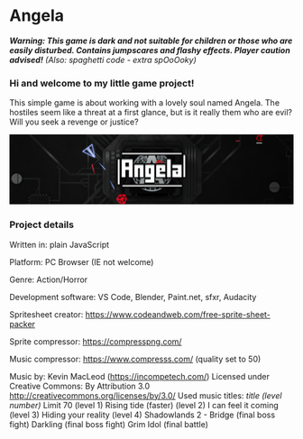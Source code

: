 # Angela

**_Warning: This game is dark and not suitable for children or those who are easily disturbed. Contains jumpscares and flashy effects. Player caution advised!_**
_(Also: spaghetti code - extra spOoOoky)_

### Hi and welcome to my little game project!

This simple game is about working with a lovely soul named Angela. The hostiles seem like a threat at a first glance, but is it really them who are evil? Will you seek a revenge or justice?

![alt text](banner.png)

### Project details

Written in: plain JavaScript

Platform: PC Browser (IE not welcome)

Genre: Action/Horror

Development software: VS Code, Blender, Paint.net, sfxr, Audacity

Spritesheet creator: https://www.codeandweb.com/free-sprite-sheet-packer

Sprite compressor: https://compresspng.com/

Music compressor: https://www.compresss.com/ (quality set to 50)

Music by: Kevin MacLeod (https://incompetech.com/)
Licensed under Creative Commons: By Attribution 3.0
http://creativecommons.org/licenses/by/3.0/
Used music titles:
_title (level number)_
Limit 70 (level 1)
Rising tide (faster) (level 2)
I can feel it coming (level 3)
Hiding your reality (level 4)
Shadowlands 2 - Bridge (final boss fight)
Darkling (final boss fight)
Grim Idol (final battle)
